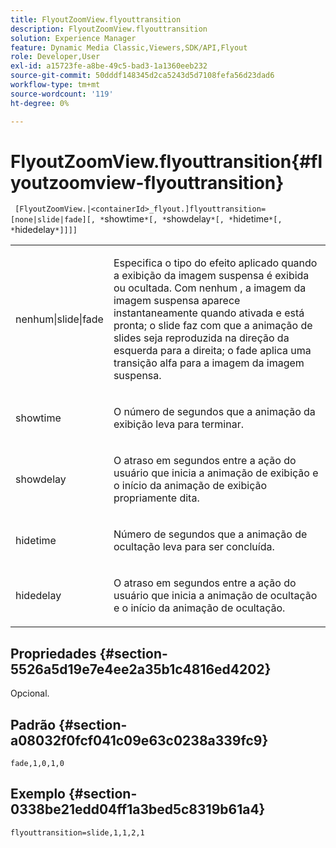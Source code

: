 ```yaml
---
title: FlyoutZoomView.flyouttransition
description: FlyoutZoomView.flyouttransition
solution: Experience Manager
feature: Dynamic Media Classic,Viewers,SDK/API,Flyout
role: Developer,User
exl-id: a15723fe-a8be-49c5-bad3-1a1360eeb232
source-git-commit: 50dddf148345d2ca5243d5d7108fefa56d23dad6
workflow-type: tm+mt
source-wordcount: '119'
ht-degree: 0%

---
```


# FlyoutZoomView.flyouttransition{#flyoutzoomview-flyouttransition}

` [FlyoutZoomView.|<containerId>_flyout.]flyouttransition=[none|slide|fade][, *`showtime`*[, *`showdelay`*[, *`hidetime`*[, *`hidedelay`*]]]]`

<table id="table_AB421835D2454ECD8AA40DBFADBAC65F"> 
 <tbody> 
  <tr> 
   <td colname="col1"> <p> <span class="codeph"> <span class="varname"> nenhum|slide|fade </span> </span> </p> </td> 
   <td colname="col2"> <p> Especifica o tipo do efeito aplicado quando a exibição da imagem suspensa é exibida ou ocultada. Com <span class="codeph"> nenhum </span>, a imagem da imagem suspensa aparece instantaneamente quando ativada e está pronta; o <span class="codeph"> slide </span> faz com que a animação de slides seja reproduzida na direção da esquerda para a direita; o <span class="codeph"> fade </span> aplica uma transição alfa para a imagem da imagem suspensa. </p> </td> 
  </tr> 
  <tr> 
   <td colname="col1"> <p> <span class="codeph"> <span class="varname"> showtime </span> </span> </p> </td> 
   <td colname="col2"> <p> O número de segundos que a animação da exibição leva para terminar. </p> </td> 
  </tr> 
  <tr> 
   <td colname="col1"> <p> <span class="codeph"> <span class="varname"> showdelay </span> </span> </p> </td> 
   <td colname="col2"> <p> O atraso em segundos entre a ação do usuário que inicia a animação de exibição e o início da animação de exibição propriamente dita. </p> </td> 
  </tr> 
  <tr> 
   <td colname="col1"> <p> <span class="codeph"> <span class="varname"> hidetime </span> </span> </p> </td> 
   <td colname="col2"> <p> Número de segundos que a animação de ocultação leva para ser concluída. </p> </td> 
  </tr> 
  <tr> 
   <td colname="col1"> <p> <span class="codeph"> <span class="varname"> hidedelay </span> </span> </p> </td> 
   <td colname="col2"> <p> O atraso em segundos entre a ação do usuário que inicia a animação de ocultação e o início da animação de ocultação. </p> </td> 
  </tr> 
 </tbody> 
</table>

## Propriedades {#section-5526a5d19e7e4ee2a35b1c4816ed4202}

Opcional.

## Padrão {#section-a08032f0fcf041c09e63c0238a339fc9}

`fade,1,0,1,0`

## Exemplo {#section-0338be21edd04ff1a3bed5c8319b61a4}

`flyouttransition=slide,1,1,2,1`
